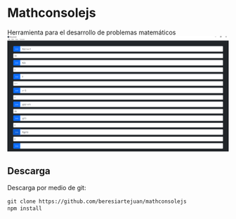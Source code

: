 # Mathconsolejs
Herramienta para el desarrollo de problemas matemáticos
![image](/source/img/example.png)
## Descarga
Descarga por medio de git:
```
git clone https://github.com/beresiartejuan/mathconsolejs
npm install
```
